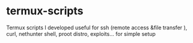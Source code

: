 # termux-scripts
Termux scripts I developed useful for ssh (remote access &amp;file transfer ), curl, nethunter shell, proot distro, exploits... for simple setup
